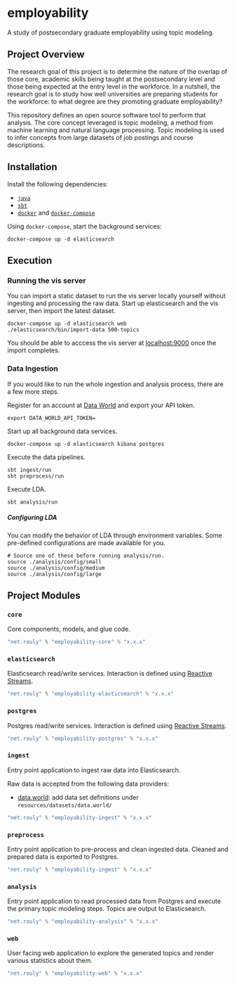 # employability

A study of postsecondary graduate employability using topic modeling.

## Project Overview

The research goal of this project is to determine the nature of the overlap of those core, academic skills being taught at the postsecondary level and those being expected at the entry level in the workforce.
In a nutshell, the research goal is to study how well universities are preparing students for the workforce: to what degree are they promoting graduate employability?

This repository defines an open source software tool to perform that analysis.
The core concept leveraged is topic modeling, a method from machine learning and natural language processing.
Topic modeling is used to infer concepts from large datasets of job postings and course descriptions.

## Installation

Install the following dependencies:

* [`java`](https://www.java.com/en/)
* [`sbt`](https://www.scala-sbt.org/)
* [`docker`](https://www.docker.com/) and [`docker-compose`](https://docs.docker.com/compose/)

Using `docker-compose`, start the background services:

    docker-compose up -d elasticsearch

## Execution

### Running the vis server

You can import a static dataset to run the vis server locally yourself without ingesting and processing the raw data.
Start up elasticsearch and the vis server, then import the latest dataset.

    docker-compose up -d elasticsearch web
    ./elasticsearch/bin/import-data 500-topics

You should be able to acccess the vis server at [localhost:9000](localhost:9000) once the import completes.

### Data Ingestion

If you would like to run the whole ingestion and analysis process, there are a few more steps.

Register for an account at [Data World](https://data.world) and export your API token.

    export DATA_WORLD_API_TOKEN=

Start up all background data services.

    docker-compose up -d elasticsearch kibana postgres

Execute the data pipelines.

    sbt ingest/run
    sbt preprocess/run

Execute LDA.

    sbt analysis/run

##### Configuring LDA

You can modify the behavior of LDA through environment variables.
Some pre-defined configurations are made available for you.

    # Source one of these before running analysis/run.
    source ./analysis/config/small
    source ./analysis/config/medium
    source ./analysis/config/large

## Project Modules

### `core`

Core components, models, and glue code.

```scala
"net.rouly" % "employability-core" % "x.x.x"
```

### `elasticsearch`

Elasticsearch read/write services.
Interaction is defined using [Reactive Streams](http://www.reactive-streams.org/).

```scala
"net.rouly" % "employability-elasticsearch" % "x.x.x"
```

### `postgres`

Postgres read/write services.
Interaction is defined using [Reactive Streams](http://www.reactive-streams.org/).

```scala
"net.rouly" % "employability-postgres" % "x.x.x"
```

### `ingest`

Entry point application to ingest raw data into Elasticsearch.

Raw data is accepted from the following data providers:
* [data.world](https://data.world): add data set definitions under `resources/datasets/data.world/`

```scala
"net.rouly" % "employability-ingest" % "x.x.x"
```

### `preprocess`

Entry point application to pre-process and clean ingested data.
Cleaned and prepared data is exported to Postgres.

```scala
"net.rouly" % "employability-ingest" % "x.x.x"
```

### `analysis`

Entry point application to read processed data from Postgres and execute the primary topic modeling steps.
Topics are output to Elasticsearch.

```scala
"net.rouly" % "employability-analysis" % "x.x.x"
```

### `web`

User facing web application to explore the generated topics and render various statistics about them.

```scala
"net.rouly" % "employability-web" % "x.x.x"
```
